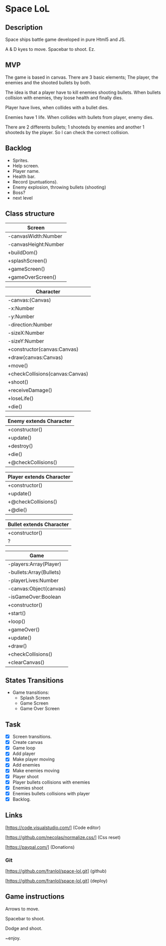 # Space LoL

## Description

Space ships battle game developed in pure Html5 and JS.

A & D kyes to move. Spacebar to shoot. Ez.

## MVP

The game is based in canvas. There are 3 basic elements; The player, the enemies and the shooted bullets by both.

The idea is that a player have to kill enemies shooting bullets. When bullets collision with enemies, they loose health and finally dies.

Player have lives, when collides with a bullet dies.

Enemies have 1 life. When collides with bullets from player, enemy dies.

There are 2 differents bullets; 1 shooteds by enemies and another 1 shooteds by the player. So I can check the correct collision.


## Backlog

- Sprites.
- Help screen.
- Player name.
- Health bar.
- Record (puntuations).
- Enemy explosion, throwing bullets (shooting)
- Boss?
- next level

## Class structure

| Screen |
| --- |
| -canvasWidth:Number |
| -canvasHeight:Number |
| +buildDom() |
| +splashScreen() |
| +gameScreen() |
| +gameOverScreen() |

| Character |
|---|
| -canvas:(Canvas) |
| -x:Number |
| -y:Number |
| -direction:Number |
| -sizeX:Number |
| -sizeY:Number |
| +constructor(canvas:Canvas) |
| +draw(canvas:Canvas) |
| +move() |
| +checkCollisions(canvas:Canvas) |
| +shoot() |
| +receiveDamage() |
| +loseLife() |
| +die() |

| Enemy extends Character |
|---|
| +constructor() |
| +update() |
| +destroy() |
| +die() |
| +@checkCollisions() |

| Player extends Character |
|---|
| +constructor() |
| +update() |
| +@checkCollisions() |
| +@die() |

| Bullet extends Character |
|---|
| +constructor() |
| ? |

| Game |
|---|
| -players:Array(Player) |
| -bullets:Array(Bullets) |
| -playerLives:Number |
| -canvas:Object(canvas) |
| -isGameOver:Boolean |
| +constructor() |
| +start() |
| +loop() |
| +gameOver() |
| +update() |
| +draw() |
| +checkCollisions() |
| +clearCanvas() |

## States Transitions

* Game transitions:
  - Splash Screen
  - Game Screen
  - Game Over Screen


## Task

- [x] Screen transitions.
- [x] Create canvas
- [x] Game loop
- [x] Add player
- [x] Make player moving
- [x] Add enemies
- [x] Make enemies moving
- [x] Player shoot
- [x] Player bullets collisions with enemies
- [x] Enemies shoot
- [x] Enemies bullets collisions with player
- [x] Backlog.

## Links

[https://code.visualstudio.com/] (Code editor)

[https://github.com/necolas/normalize.css/] (Css reset)

[https://paypal.com/] (Donations)

### Git

[https://github.com/franlol/space-lol.git] (github)

[https://github.com/franlol/space-lol.git] (deploy)

## Game instructions

Arrows to move.

Spacebar to shoot.

Dodge and shoot.

~enjoy.
